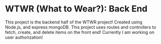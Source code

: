 # WTWR (What to Wear?): Back End

This project is the backend half of the WTWR project! Created using Node.js, and express mongoDB. This project uses routes and controllers to fetch, create, and delete items on the front end! Currently I am working on user authorization!

